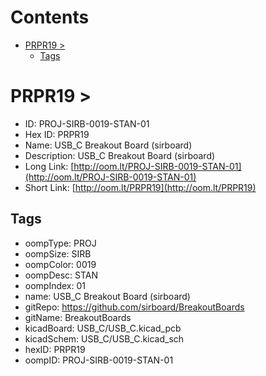 



Contents
========

* [PRPR19 > ](#prpr19--)
	* [Tags](#tags)

# PRPR19 > 

- ID: PROJ-SIRB-0019-STAN-01
- Hex ID: PRPR19
- Name: USB_C Breakout Board (sirboard)
- Description: USB_C Breakout Board (sirboard)
- Long Link: [http://oom.lt/PROJ-SIRB-0019-STAN-01](http://oom.lt/PROJ-SIRB-0019-STAN-01)
- Short Link: [http://oom.lt/PRPR19](http://oom.lt/PRPR19)

## Tags

- oompType: PROJ
- oompSize: SIRB
- oompColor: 0019
- oompDesc: STAN
- oompIndex: 01
- name: USB_C Breakout Board (sirboard)
- gitRepo: https://github.com/sirboard/BreakoutBoards
- gitName: BreakoutBoards
- kicadBoard: USB_C/USB_C.kicad_pcb
- kicadSchem: USB_C/USB_C.kicad_sch
- hexID: PRPR19
- oompID: PROJ-SIRB-0019-STAN-01
